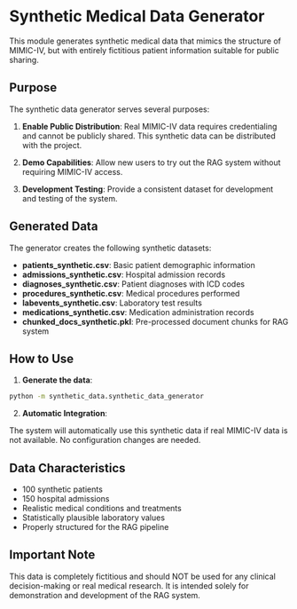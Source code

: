 # Synthetic Medical Data Generator

This module generates synthetic medical data that mimics the structure of MIMIC-IV, but with entirely fictitious patient information suitable for public sharing.

## Purpose

The synthetic data generator serves several purposes:

1. **Enable Public Distribution**: Real MIMIC-IV data requires credentialing and cannot be publicly shared. This synthetic data can be distributed with the project.

2. **Demo Capabilities**: Allow new users to try out the RAG system without requiring MIMIC-IV access.

3. **Development Testing**: Provide a consistent dataset for development and testing of the system.

## Generated Data

The generator creates the following synthetic datasets:

- **patients_synthetic.csv**: Basic patient demographic information
- **admissions_synthetic.csv**: Hospital admission records
- **diagnoses_synthetic.csv**: Patient diagnoses with ICD codes
- **procedures_synthetic.csv**: Medical procedures performed
- **labevents_synthetic.csv**: Laboratory test results
- **medications_synthetic.csv**: Medication administration records
- **chunked_docs_synthetic.pkl**: Pre-processed document chunks for RAG system

## How to Use

1. **Generate the data**:

```bash
python -m synthetic_data.synthetic_data_generator
```

2. **Automatic Integration**:

The system will automatically use this synthetic data if real MIMIC-IV data is not available. No configuration changes are needed.

## Data Characteristics

- 100 synthetic patients
- 150 hospital admissions
- Realistic medical conditions and treatments
- Statistically plausible laboratory values
- Properly structured for the RAG pipeline

## Important Note

This data is completely fictitious and should NOT be used for any clinical decision-making or real medical research. It is intended solely for demonstration and development of the RAG system.
